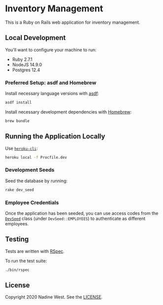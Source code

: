 # Inventory Management

This is a Ruby on Rails web application for inventory management.

## Local Development

You'll want to configure your machine to run:

* Ruby 2.7.1
* NodeJS 14.9.0
* Postgres 12.4

### Preferred Setup: asdf and Homebrew

Install necessary language versions with [asdf](https://asdf-vm.com):

```sh
asdf install
```

Install necessary development dependencies with [Homebrew](https://brew.sh/):

```sh
brew bundle
```

## Running the Application Locally

Use [`heroku-cli`](https://devcenter.heroku.com/articles/heroku-cli):

```sh
heroku local -f Procfile.dev
```

### Development Seeds

Seed the database by running:

```sh
rake dev_seed
```

### Employee Credentials

Once the application has been seeded, you can use access codes from the
[`DevSeed`](./lib/dev_seed.rb) class (under `DevSeed::EMPLOYEES`) to
authenticate as different employees.

## Testing

Tests are written with [RSpec](https://rspec.info/).

To run the test suite:

```sh
./bin/rspec
```

## License

Copyright 2020 Nadine West. See the [LICENSE](LICENSE).
